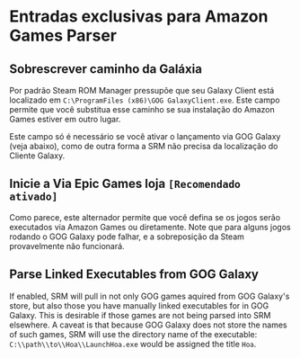 # Entradas exclusivas para Amazon Games Parser

## Sobrescrever caminho da Galáxia
Por padrão Steam ROM Manager pressupõe que seu Galaxy Client está localizado em `C:\ProgramFiles (x86)\GOG GalaxyClient.exe`. Este campo permite que você substitua esse caminho se sua instalação do Amazon Games estiver em outro lugar.

Este campo só é necessário se você ativar o lançamento via GOG Galaxy (veja abaixo), como de outra forma a SRM não precisa da localização do Cliente Galaxy.

## Inicie a Via Epic Games loja `[Recomendado ativado]`

Como parece, este alternador permite que você defina se os jogos serão executados via Amazon Games ou diretamente. Note que para alguns jogos rodando o GOG Galaxy pode falhar, e a sobreposição da Steam provavelmente não funcionará.

## Parse Linked Executables from GOG Galaxy

If enabled, SRM will pull in not only GOG games aquired from GOG Galaxy's store, but also those you have manually linked executables for in GOG Galaxy. This is desirable if those games are not being parsed into SRM elsewhere. A caveat is that because GOG Galaxy does not store the names of such games, SRM will use the directory name of the executable: `C:\\path\\to\\Hoa\\LaunchHoa.exe` would be assigned the title `Hoa`.